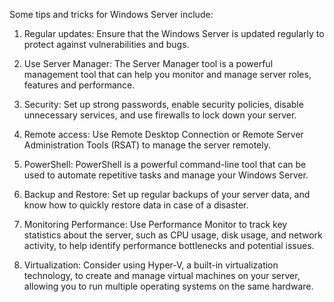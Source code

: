 Some tips and tricks for Windows Server include:

1. Regular updates: Ensure that the Windows Server is updated regularly to protect against vulnerabilities and bugs.

2. Use Server Manager: The Server Manager tool is a powerful management tool that can help you monitor and manage server roles, features and performance.

3. Security: Set up strong passwords, enable security policies, disable unnecessary services, and use firewalls to lock down your server.

4. Remote access: Use Remote Desktop Connection or Remote Server Administration Tools (RSAT) to manage the server remotely.

5. PowerShell: PowerShell is a powerful command-line tool that can be used to automate repetitive tasks and manage your Windows Server.

6. Backup and Restore: Set up regular backups of your server data, and know how to quickly restore data in case of a disaster.

7. Monitoring Performance: Use Performance Monitor to track key statistics about the server, such as CPU usage, disk usage, and network activity, to help identify performance bottlenecks and potential issues.

8. Virtualization: Consider using Hyper-V, a built-in virtualization technology, to create and manage virtual machines on your server, allowing you to run multiple operating systems on the same hardware.
